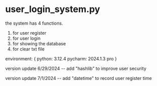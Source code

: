 # user_login_system.py
the system has 4 functions. 
   1. for user register
   2. for user login
   3. for showing the database
   4. for clear txt file

environment: {
    python: 3.12.4
    pycharm: 2024.1.3 pro
}

version update 6/29/2024  -- add "hashlib" to improve user security

version update 7/1/2024 -- add "datetime" to record user register time
